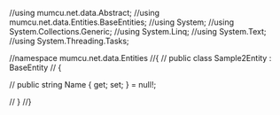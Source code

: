 ﻿//using mumcu.net.data.Abstract;
//using mumcu.net.data.Entities.BaseEntities;
//using System;
//using System.Collections.Generic;
//using System.Linq;
//using System.Text;
//using System.Threading.Tasks;

//namespace mumcu.net.data.Entities
//{
//    public class Sample2Entity : BaseEntity
//    {

//        public string Name { get; set; } = null!;

//    }
//}
